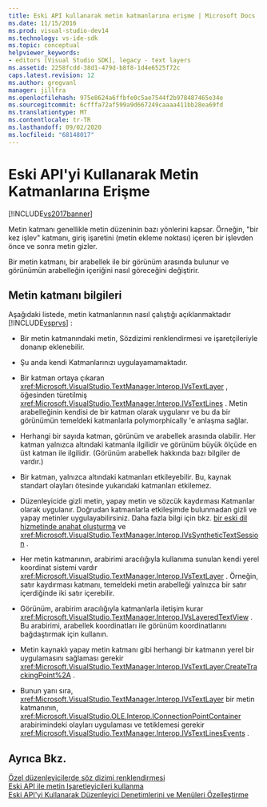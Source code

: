 ```yaml
---
title: Eski API kullanarak metin katmanlarına erişme | Microsoft Docs
ms.date: 11/15/2016
ms.prod: visual-studio-dev14
ms.technology: vs-ide-sdk
ms.topic: conceptual
helpviewer_keywords:
- editors [Visual Studio SDK], legacy - text layers
ms.assetid: 2258fcdd-38d1-479d-b8f8-1d4e6525f72c
caps.latest.revision: 12
ms.author: gregvanl
manager: jillfra
ms.openlocfilehash: 975e8624a6ffbfe0c5ae7544f2b978487465e34e
ms.sourcegitcommit: 6cfffa72af599a9d667249caaaa411bb28ea69fd
ms.translationtype: MT
ms.contentlocale: tr-TR
ms.lasthandoff: 09/02/2020
ms.locfileid: "68148017"
---
```

# <a name="accessing-text-layers-by-using-the-legacy-api"></a>Eski API'yi Kullanarak Metin Katmanlarına Erişme
[!INCLUDE[vs2017banner](../includes/vs2017banner.md)]

Metin katmanı genellikle metin düzeninin bazı yönlerini kapsar. Örneğin, "bir kez işlev" katmanı, giriş işaretini (metin ekleme noktası) içeren bir işlevden önce ve sonra metin gizler.  
  
 Bir metin katmanı, bir arabellek ile bir görünüm arasında bulunur ve görünümün arabelleğin içeriğini nasıl göreceğini değiştirir.  
  
## <a name="text-layer-information"></a>Metin katmanı bilgileri  
 Aşağıdaki listede, metin katmanlarının nasıl çalıştığı açıklanmaktadır [!INCLUDE[vsprvs](../includes/vsprvs-md.md)] :  
  
- Bir metin katmanındaki metin, Sözdizimi renklendirmesi ve işaretçileriyle donanıp eklenebilir.  
  
- Şu anda kendi Katmanlarınızı uygulayamamaktadır.  
  
- Bir katman ortaya çıkaran <xref:Microsoft.VisualStudio.TextManager.Interop.IVsTextLayer> , öğesinden türetilmiş <xref:Microsoft.VisualStudio.TextManager.Interop.IVsTextLines> . Metin arabelleğinin kendisi de bir katman olarak uygulanır ve bu da bir görünümün temeldeki katmanlarla polymorphically 'e anlaşma sağlar.  
  
- Herhangi bir sayıda katman, görünüm ve arabellek arasında olabilir. Her katman yalnızca altındaki katmanla ilgilidir ve görünüm büyük ölçüde en üst katman ile ilgilidir. (Görünüm arabellek hakkında bazı bilgiler de vardır.)  
  
- Bir katman, yalnızca altındaki katmanları etkileyebilir. Bu, kaynak standart olayları ötesinde yukarıdaki katmanları etkilemez.  
  
- Düzenleyicide gizli metin, yapay metin ve sözcük kaydırması Katmanlar olarak uygulanır. Doğrudan katmanlarla etkileşimde bulunmadan gizli ve yapay metinler uygulayabilirsiniz. Daha fazla bilgi için bkz. [bir eski dil hizmetinde anahat oluşturma](../extensibility/internals/outlining-in-a-legacy-language-service.md) ve <xref:Microsoft.VisualStudio.TextManager.Interop.IVsSyntheticTextSession> .  
  
- Her metin katmanının, arabirimi aracılığıyla kullanıma sunulan kendi yerel koordinat sistemi vardır <xref:Microsoft.VisualStudio.TextManager.Interop.IVsTextLayer> . Örneğin, satır kaydırması katmanı, temeldeki metin arabelleği yalnızca bir satır içerdiğinde iki satır içerebilir.  
  
- Görünüm, arabirim aracılığıyla katmanlarla iletişim kurar <xref:Microsoft.VisualStudio.TextManager.Interop.IVsLayeredTextView> . Bu arabirimi, arabellek koordinatları ile görünüm koordinatlarını bağdaştırmak için kullanın.  
  
- Metin kaynaklı yapay metin katmanı gibi herhangi bir katmanın yerel bir uygulamasını sağlaması gerekir <xref:Microsoft.VisualStudio.TextManager.Interop.IVsTextLayer.CreateTrackingPoint%2A> .  
  
- Bunun yanı sıra, <xref:Microsoft.VisualStudio.TextManager.Interop.IVsTextLayer> bir metin katmanının, <xref:Microsoft.VisualStudio.OLE.Interop.IConnectionPointContainer> arabirimindeki olayları uygulaması ve tetiklemesi gerekir <xref:Microsoft.VisualStudio.TextManager.Interop.IVsTextLinesEvents> .  
  
## <a name="see-also"></a>Ayrıca Bkz.  
 [Özel düzenleyicilerde söz dizimi renklendirmesi](../extensibility/syntax-coloring-in-custom-editors.md)   
 [Eski API ile metin Işaretleyicileri kullanma](../extensibility/using-text-markers-with-the-legacy-api.md)   
 [Eski API'yi Kullanarak Düzenleyici Denetimlerini ve Menüleri Özelleştirme](../extensibility/customizing-editor-controls-and-menus-by-using-the-legacy-api.md)
